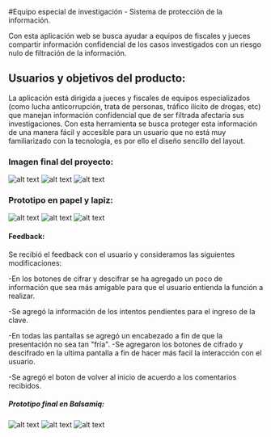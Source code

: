 #Equipo especial de investigación - Sistema de protección de la información.

Con esta aplicación web se busca ayudar a equipos de fiscales y jueces compartir información confidencial de los casos investigados con un riesgo nulo de filtración de la información.

## Usuarios y objetivos del producto:
La aplicación está dirigida a jueces y fiscales de equipos especializados (como lucha anticorrupción, trata de personas, tráfico ilícito de drogas, etc) que manejan información confidencial que de ser filtrada afectaría sus investigaciones.
Con esta herramienta se busca proteger esta información de una manera fácil y accesible para un usuario que no está muy familiarizado con la tecnología, es por ello el diseño sencillo del layout.

### Imagen final del proyecto:

![alt text](https://github.com/MayraMurillo/LIM010-Cipher/blob/master/fotos/web1.png) 
![alt text](https://github.com/MayraMurillo/LIM010-Cipher/blob/master/fotos/web2.png) 
![alt text](https://github.com/MayraMurillo/LIM010-Cipher/blob/master/fotos/web3.png)

### Prototipo en papel y lapiz:

![alt text](<https://github.com/MayraMurillo/cypherMayraMurillo/blob/master/Boceto1.jpg>)
![alt text](<https://github.com/MayraMurillo/cypherMayraMurillo/blob/master/Boceto2.jpg>)
![alt text](<https://github.com/MayraMurillo/cypherMayraMurillo/blob/master/Boceto3.jpg>)


#### Feedback:
Se recibió el feedback con el usuario y consideramos las siguientes modificaciones:

-En los botones de cifrar y descifrar se ha agregado un poco de información que sea más amigable para que el usuario entienda la función a realizar.

-Se agregó la información de los intentos pendientes para el ingreso de la clave.

-En todas las pantallas se agregó un encabezado a fin de que la presentación no sea tan "fría".
-Se agregaron los botones de cifrado y descifrado en la ultima pantalla a fin de hacer más facil la interacción con el usuario.

-Se agregó el boton de volver al inicio de acuerdo a los comentarios recibidos.

##### Prototipo final en Balsamiq:
  
![alt text](<https://github.com/MayraMurillo/cypherMayraMurillo/blob/master/pantalla%201.png>)
![alt text](<https://github.com/MayraMurillo/cypherMayraMurillo/blob/master/pantalla%202.png>)
![alt text](<https://github.com/MayraMurillo/cypherMayraMurillo/blob/master/pantalla%203.png>)
